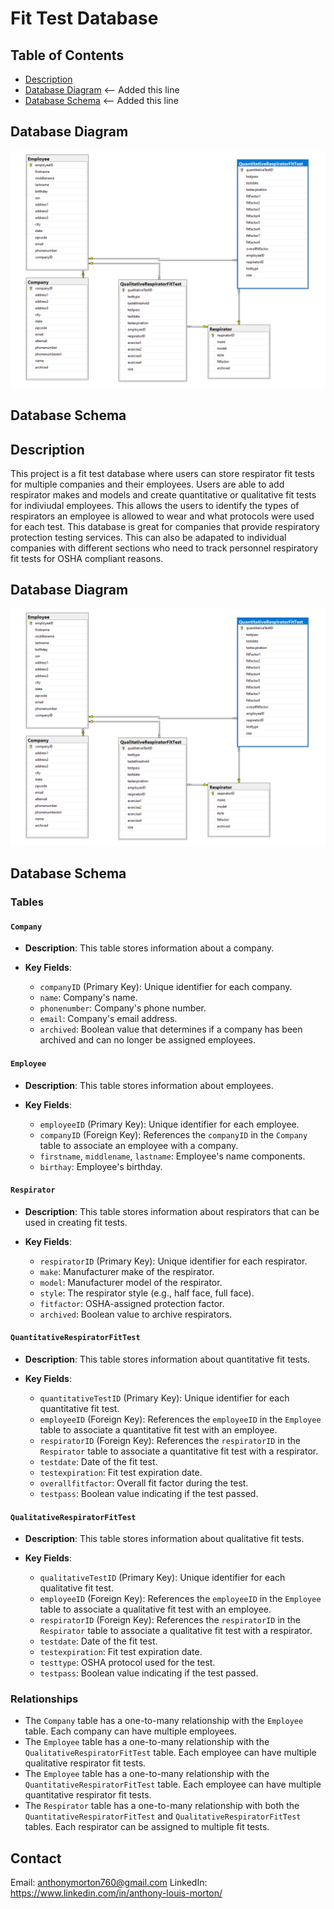 # Fit Test Database

## Table of Contents

- [Description](#description)
- [Database Diagram](#database-diagram)  <-- Added this line
- [Database Schema](#database-schema)  <-- Added this line

## Database Diagram

![Database Diagram](./databaseDiagram.png)

## Database Schema

<!-- Your Database Schema content goes here -->


## Description

This project is a fit test database where users can store respirator fit tests for multiple companies and their employees. Users are able to add respirator makes and models and create quantitative or qualitative fit tests for indiviudal employees. This allows the users to identify the types of respirators an employee is allowed to wear and what protocols were used for each test. This database is great for companies that provide respiratory protection testing services. This can also be adapated to individual companies with different sections who need to track personnel respiratory fit tests for OSHA compliant reasons.

## Database Diagram

![Database Diagram](./databaseDiagram.png)

## Database Schema

### Tables

#### `Company`

- **Description**: This table stores information about a company.

- **Key Fields**:
  - `companyID` (Primary Key): Unique identifier for each company.
  - `name`: Company's name.
  - `phonenumber`: Company's phone number.
  - `email`: Company's email address.
  - `archived`: Boolean value that determines if a company has been archived and can no longer be assigned employees.

#### `Employee`

- **Description**: This table stores information about employees.

- **Key Fields**:
  - `employeeID` (Primary Key): Unique identifier for each employee.
  - `companyID` (Foreign Key): References the `companyID` in the `Company` table to associate an employee with a company.
  - `firstname`, `middlename`, `lastname`: Employee's name components.
  - `birthay`: Employee's birthday.

#### `Respirator`

- **Description**: This table stores information about respirators that can be used in creating fit tests.

- **Key Fields**:
  - `respiratorID` (Primary Key): Unique identifier for each respirator.
  - `make`: Manufacturer make of the respirator.
  - `model`: Manufacturer model of the respirator.
  - `style`: The respirator style (e.g., half face, full face).
  - `fitfactor`: OSHA-assigned protection factor.
  - `archived`: Boolean value to archive respirators.

#### `QuantitativeRespiratorFitTest`

- **Description**: This table stores information about quantitative fit tests.

- **Key Fields**:
  - `quantitativeTestID` (Primary Key): Unique identifier for each quantitative fit test.
  - `employeeID` (Foreign Key): References the `employeeID` in the `Employee` table to associate a quantitative fit test with an employee.
  - `respiratorID` (Foreign Key): References the `respiratorID` in the `Respirator` table to associate a quantitative fit test with a respirator.
  - `testdate`: Date of the fit test.
  - `testexpiration`: Fit test expiration date.
  - `overallfitfactor`: Overall fit factor during the test.
  - `testpass`: Boolean value indicating if the test passed.

#### `QualitativeRespiratorFitTest`

- **Description**: This table stores information about qualitative fit tests.

- **Key Fields**:
  - `qualitativeTestID` (Primary Key): Unique identifier for each qualitative fit test.
  - `employeeID` (Foreign Key): References the `employeeID` in the `Employee` table to associate a qualitative fit test with an employee.
  - `respiratorID` (Foreign Key): References the `respiratorID` in the `Respirator` table to associate a qualitative fit test with a respirator.
  - `testdate`: Date of the fit test.
  - `testexpiration`: Fit test expiration date.
  - `testtype`: OSHA protocol used for the test.
  - `testpass`: Boolean value indicating if the test passed.

### Relationships

- The `Company` table has a one-to-many relationship with the `Employee` table. Each company can have multiple employees.
- The `Employee` table has a one-to-many relationship with the `QualitativeRespiratorFitTest` table. Each employee can have multiple qualitative respirator fit tests.
- The `Employee` table has a one-to-many relationship with the `QuantitativeRespiratorFitTest` table. Each employee can have multiple quantitative respirator fit tests.
- The `Respirator` table has a one-to-many relationship with both the `QuantitativeRespiratorFitTest` and `QualitativeRespiratorFitTest` tables. Each respirator can be assigned to multiple fit tests.
  
## Contact
Email: anthonymorton760@gmail.com
LinkedIn: https://www.linkedin.com/in/anthony-louis-morton/

